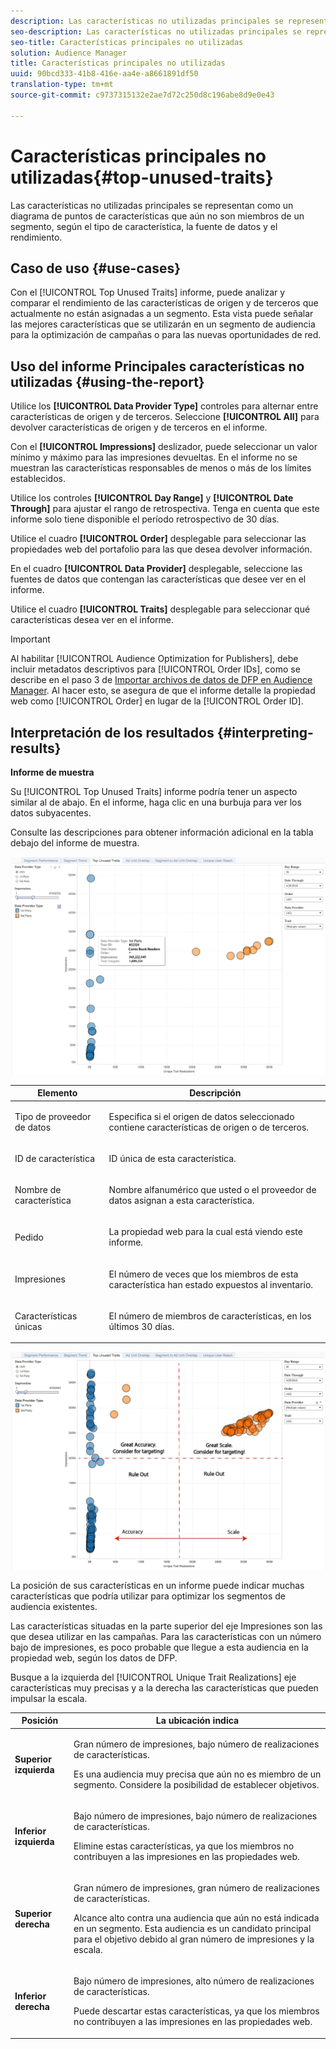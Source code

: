 ```yaml
---
description: Las características no utilizadas principales se representan como un diagrama de puntos de características que aún no son miembros de un segmento, según el tipo de característica, la fuente de datos y el rendimiento.
seo-description: Las características no utilizadas principales se representan como un diagrama de puntos de características que aún no son miembros de un segmento, según el tipo de característica, la fuente de datos y el rendimiento.
seo-title: Características principales no utilizadas
solution: Audience Manager
title: Características principales no utilizadas
uuid: 90bcd333-41b8-416e-aa4e-a8661891df50
translation-type: tm+mt
source-git-commit: c9737315132e2ae7d72c250d8c196abe8d9e0e43

---
```



# Características principales no utilizadas{#top-unused-traits}

Las características no utilizadas principales se representan como un diagrama de puntos de características que aún no son miembros de un segmento, según el tipo de característica, la fuente de datos y el rendimiento.

## Caso de uso {#use-cases}

Con el [!UICONTROL Top Unused Traits] informe, puede analizar y comparar el rendimiento de las características de origen y de terceros que actualmente no están asignadas a un segmento. Esta vista puede señalar las mejores características que se utilizarán en un segmento de audiencia para la optimización de campañas o para las nuevas oportunidades de red.

## Uso del informe Principales características no utilizadas {#using-the-report}

Utilice los **[!UICONTROL Data Provider Type]** controles para alternar entre características de origen y de terceros. Seleccione **[!UICONTROL All]** para devolver características de origen y de terceros en el informe.

Con el **[!UICONTROL Impressions]** deslizador, puede seleccionar un valor mínimo y máximo para las impresiones devueltas. En el informe no se muestran las características responsables de menos o más de los límites establecidos.

Utilice los controles **[!UICONTROL Day Range]** y **[!UICONTROL Date Through]** para ajustar el rango de retrospectiva. Tenga en cuenta que este informe solo tiene disponible el período retrospectivo de 30 días.

Utilice el cuadro **[!UICONTROL Order]** desplegable para seleccionar las propiedades web del portafolio para las que desea devolver información.

En el cuadro **[!UICONTROL Data Provider]** desplegable, seleccione las fuentes de datos que contengan las características que desee ver en el informe.

Utilice el cuadro **[!UICONTROL Traits]** desplegable para seleccionar qué características desea ver en el informe.

>[!IMPORTANT]
>
>Al habilitar [!UICONTROL Audience Optimization for Publishers], debe incluir metadatos descriptivos para [!UICONTROL Order IDs], como se describe en el paso 3 de [Importar archivos de datos de DFP en Audience Manager](../../../reporting/audience-optimization-reports/aor-publishers/import-dfp.md). Al hacer esto, se asegura de que el informe detalle la propiedad web como [!UICONTROL Order] en lugar de la [!UICONTROL Order ID].

## Interpretación de los resultados {#interpreting-results}

**Informe de muestra**

Su [!UICONTROL Top Unused Traits] informe podría tener un aspecto similar al de abajo. En el informe, haga clic en una burbuja para ver los datos subyacentes.

Consulte las descripciones para obtener información adicional en la tabla debajo del informe de muestra.

![](assets/publisher_unused_traits.png)

<table id="table_AFE2540583C34835B04584693ADFD26A"> 
 <thead> 
  <tr> 
   <th colname="col1" class="entry"> Elemento </th> 
   <th colname="col2" class="entry"> Descripción </th> 
  </tr>
 </thead>
 <tbody> 
  <tr> 
   <td colname="col1"> <p><span class="wintitle"> Tipo de proveedor de datos</span> </p> </td> 
   <td colname="col2"> <p>Especifica si el origen de datos seleccionado contiene características de origen o de terceros. </p> </td> 
  </tr> 
  <tr> 
   <td colname="col1"> <p><span class="wintitle"> ID de característica</span> </p> </td> 
   <td colname="col2"> <p>ID única de esta característica. </p> </td> 
  </tr> 
  <tr> 
   <td colname="col1"> <p><span class="wintitle"> Nombre de característica</span> </p> </td> 
   <td colname="col2"> <p>Nombre alfanumérico que usted o el proveedor de datos asignan a esta característica. </p> </td> 
  </tr> 
  <tr> 
   <td colname="col1"> <p><span class="wintitle"> Pedido</span> </p> </td> 
   <td colname="col2"> <p>La propiedad web para la cual está viendo este informe. </p> </td> 
  </tr> 
  <tr> 
   <td colname="col1"> <p><span class="wintitle"> Impresiones</span> </p> </td> 
   <td colname="col2"> <p>El número de veces que los miembros de esta característica han estado expuestos al inventario. </p> </td> 
  </tr> 
  <tr> 
   <td colname="col1"> <p><span class="wintitle"> Características únicas</span> </p> </td> 
   <td colname="col2"> <p>El número de miembros de características, en los últimos 30 días. </p> </td> 
  </tr> 
 </tbody> 
</table>

![](assets/publisher_unused_traits_final.png)

La posición de sus características en un informe puede indicar muchas características que podría utilizar para optimizar los segmentos de audiencia existentes.

Las características situadas en la parte superior del eje Impresiones son las que desea utilizar en las campañas. Para las características con un número bajo de impresiones, es poco probable que llegue a esta audiencia en la propiedad web, según los datos de DFP.

Busque a la izquierda del [!UICONTROL Unique Trait Realizations] eje características muy precisas y a la derecha las características que pueden impulsar la escala.

<table id="table_A29253B30DFA4CD7B3B7C320DE0BDEA4"> 
 <thead> 
  <tr> 
   <th colname="col1" class="entry"> Posición </th> 
   <th colname="col2" class="entry"> La ubicación indica </th> 
  </tr> 
 </thead>
 <tbody> 
  <tr> 
   <td colname="col1"> <p> <b>Superior izquierda</b> </p> </td> 
   <td colname="col2"> <p>Gran número de impresiones, bajo número de realizaciones de características. </p> <p>Es una audiencia muy precisa que aún no es miembro de un segmento. Considere la posibilidad de establecer objetivos. </p> </td> 
  </tr> 
  <tr> 
   <td colname="col1"> <p> <b>Inferior izquierda</b> </p> </td> 
   <td colname="col2"> <p>Bajo número de impresiones, bajo número de realizaciones de características. </p> <p> Elimine estas características, ya que los miembros no contribuyen a las impresiones en las propiedades web. </p> </td> 
  </tr> 
  <tr> 
   <td colname="col1"> <p> <b>Superior derecha</b> </p> </td> 
   <td colname="col2"> <p>Gran número de impresiones, gran número de realizaciones de características. </p> <p>Alcance alto contra una audiencia que aún no está indicada en un segmento. Esta audiencia es un candidato principal para el objetivo debido al gran número de impresiones y la escala. </p> </td> 
  </tr> 
  <tr> 
   <td colname="col1"> <p> <b>Inferior derecha</b> </p> </td> 
   <td colname="col2"> <p>Bajo número de impresiones, alto número de realizaciones de características. </p> <p> Puede descartar estas características, ya que los miembros no contribuyen a las impresiones en las propiedades web. </p> </td> 
  </tr> 
 </tbody> 
</table>

